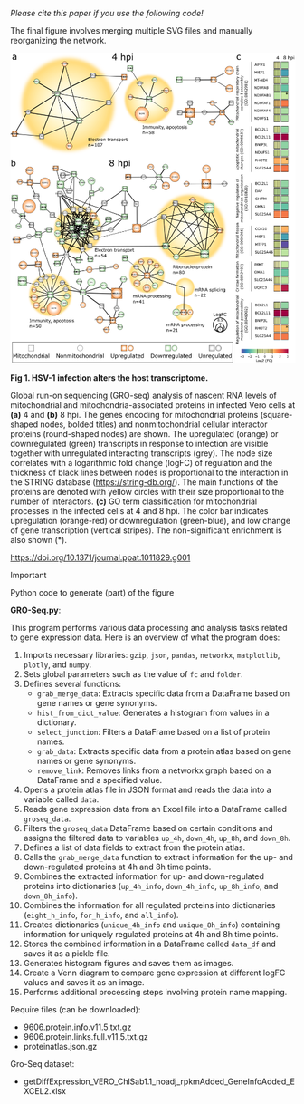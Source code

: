 *Please cite this paper if you use the following code!*

The final figure involves merging multiple SVG files and manually reorganizing the network.

![Figure 1, Low definition](https://github.com/leclercsimon74/2024_mito-HSV_paper/blob/main/Figure%201/Figure1_v2_LD.png)

**Fig 1. HSV-1 infection alters the host transcriptome.**

Global run-on sequencing (GRO-seq) analysis of nascent RNA levels of mitochondrial and mitochondria-associated proteins in infected Vero cells at **(a)** 4 and **(b)** 8 hpi. The genes encoding for mitochondrial proteins (square-shaped nodes, bolded titles) and nonmitochondrial cellular interactor proteins (round-shaped nodes) are shown. The upregulated (orange) or downregulated (green) transcripts in response to infection are visible together with unregulated interacting transcripts (grey). The node size correlates with a logarithmic fold change (logFC) of regulation and the thickness of black lines between nodes is proportional to the interaction in the STRING database (https://string-db.org/). The main functions of the proteins are denoted with yellow circles with their size proportional to the number of interactors. **(c)** GO term classification for mitochondrial processes in the infected cells at 4 and 8 hpi. The color bar indicates upregulation (orange-red) or downregulation (green-blue), and low change of gene transcription (vertical stripes). The non-significant enrichment is also shown (*).

https://doi.org/10.1371/journal.ppat.1011829.g001

> [!IMPORTANT]
> Python code to generate (part) of the figure

**GRO-Seq.py**:

This program performs various data processing and analysis tasks related to gene expression data. Here is an overview of what the program does:

1. Imports necessary libraries: `gzip`, `json`, `pandas`, `networkx`, `matplotlib`, `plotly`, and `numpy`.
2. Sets global parameters such as the value of `fc` and `folder`.
3. Defines several functions:
   - `grab_merge_data`: Extracts specific data from a DataFrame based on gene names or gene synonyms.
   - `hist_from_dict_value`: Generates a histogram from values in a dictionary.
   - `select_junction`: Filters a DataFrame based on a list of protein names.
   - `grab_data`: Extracts specific data from a protein atlas based on gene names or gene synonyms.
   - `remove_link`: Removes links from a networkx graph based on a DataFrame and a specified value.
4. Opens a protein atlas file in JSON format and reads the data into a variable called `data`.
5. Reads gene expression data from an Excel file into a DataFrame called `groseq_data`.
6. Filters the `groseq_data` DataFrame based on certain conditions and assigns the filtered data to variables `up_4h`, `down_4h`, `up_8h`, and `down_8h`.
7. Defines a list of data fields to extract from the protein atlas.
8. Calls the `grab_merge_data` function to extract information for the up- and down-regulated proteins at 4h and 8h time points.
9. Combines the extracted information for up- and down-regulated proteins into dictionaries (`up_4h_info`, `down_4h_info`, `up_8h_info`, and `down_8h_info`).
10. Combines the information for all regulated proteins into dictionaries (`eight_h_info`, `for_h_info`, and `all_info`).
11. Creates dictionaries (`unique_4h_info` and `unique_8h_info`) containing information for uniquely regulated proteins at 4h and 8h time points.
12. Stores the combined information in a DataFrame called `data_df` and saves it as a pickle file.
13. Generates histogram figures and saves them as images.
14. Create a Venn diagram to compare gene expression at different logFC values and saves it as an image.
15. Performs additional processing steps involving protein name mapping.

Require files (can be downloaded):
- 9606.protein.info.v11.5.txt.gz
- 9606.protein.links.full.v11.5.txt.gz
- proteinatlas.json.gz

Gro-Seq dataset:
- getDiffExpression_VERO_ChlSab1.1_noadj_rpkmAdded_GeneInfoAdded_EXCEL2.xlsx
